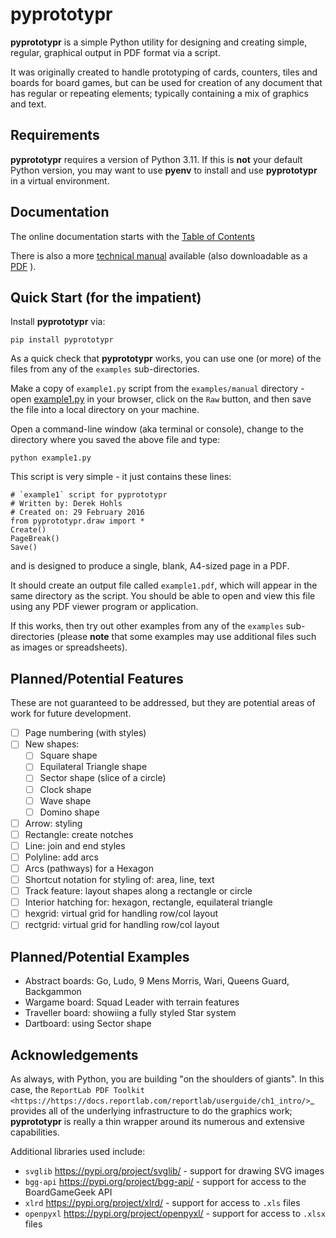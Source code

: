# pyprototypr

**pyprototypr** is a simple Python utility for designing and creating simple,
regular, graphical output in PDF format via a script.

It was originally created to handle prototyping of cards, counters, tiles and
boards for board games, but can be used for creation of any document that has
regular or repeating elements; typically containing a mix of graphics and text.

## Requirements

**pyprototypr** requires a version of Python 3.11.  If this is **not** your default
Python version, you may want to use **pyenv** to install and use **pyprototypr**
in a virtual environment.

## Documentation

The online documentation starts with the
[Table of Contents](https://github.com/gamesbook/pyprototypr/blob/master/docs/index.md)

There is also a more
[technical manual](https://github.com/gamesbook/pyprototypr/blob/master/docs/manual_technical.rst)
available (also downloadable as a
[PDF](https://github.com/gamesbook/pyprototypr/blob/master/docs/manual_technical.pdf) ).

## Quick Start (for the impatient)

Install **pyprototypr** via:
```
pip install pyprototypr
```
As a quick check that **pyprototypr**  works, you can use one (or more) of the files
from any of the `examples` sub-directories.

Make a copy of ``example1.py`` script from the ``examples/manual`` directory - open
[example1.py](https://github.com/gamesbook/pyprototypr/blob/master/examples/manual/example1.py)
in your browser, click on the `Raw` button, and then save the file into a
local directory on your machine.

Open a command-line window (aka terminal or console), change to the directory
where you saved the above file and type:
```
python example1.py
```
This script is very simple - it just contains these lines:
```
# `example1` script for pyprototypr
# Written by: Derek Hohls
# Created on: 29 February 2016
from pyprototypr.draw import *
Create()
PageBreak()
Save()
```
and is designed to produce a single, blank, A4-sized page in a PDF.

It should create an output file called `example1.pdf`, which will appear in the
same directory as the script. You should be able to open and view this file using
any PDF viewer program or application.

If this works, then try out other examples from any of the ``examples``
sub-directories (please **note** that some examples may use additional files such
as images or spreadsheets).

## Planned/Potential Features

These are not guaranteed to be addressed, but they are potential areas of
work for future development.

* [ ] Page numbering (with styles)
* [ ] New shapes:
    * [ ] Square shape
    * [ ] Equilateral Triangle shape
    * [ ] Sector shape (slice of a circle)
    * [ ] Clock shape
    * [ ] Wave shape
    * [ ] Domino shape
* [ ] Arrow: styling
* [ ] Rectangle: create notches
* [ ] Line: join and end styles
* [ ] Polyline: add arcs
* [ ] Arcs (pathways) for a Hexagon
* [ ] Shortcut notation for styling of: area, line, text
* [ ] Track feature: layout shapes along a rectangle or circle
* [ ] Interior hatching for: hexagon, rectangle, equilateral triangle
* [ ] hexgrid: virtual grid for handling row/col layout
* [ ] rectgrid: virtual grid for handling row/col layout

## Planned/Potential Examples

* Abstract boards: Go, Ludo, 9 Mens Morris, Wari, Queens Guard, Backgammon
* Wargame board: Squad Leader with terrain features
* Traveller board: showiing a fully styled Star system
* Dartboard: using Sector shape

## Acknowledgements

As always, with Python, you are building "on the shoulders of giants". In this case,
the `ReportLab PDF Toolkit <https://https://docs.reportlab.com/reportlab/userguide/ch1_intro/>`_
provides all of the underlying infrastructure to do the graphics work; **pyprototypr**
is really a thin wrapper around its numerous and extensive capabilities.

Additional libraries used include:

* `svglib` https://pypi.org/project/svglib/ - support for drawing SVG images
* `bgg-api` https://pypi.org/project/bgg-api/ - support for access to the BoardGameGeek API
* `xlrd` https://pypi.org/project/xlrd/ - support for access to `.xls` files
* `openpyxl` https://pypi.org/project/openpyxl/ - support for access to `.xlsx` files

